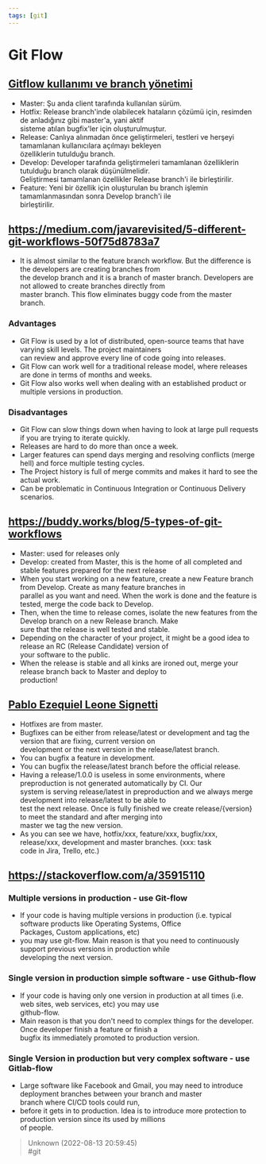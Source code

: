 ```yaml
---
tags: [git]
---
```


# Git Flow

## [Gitflow kullanımı ve branch yönetimi](https://medium.com/software-development-turkey/git-flow-kullan%C4%B1m%C4%B1-ve-branch-y%C3%B6netimi-3a66a6106ddc)

- Master: Şu anda client tarafında kullanılan sürüm.
- Hotfix: Release branch'inde olabilecek hataların çözümü için, resimden de anladığınız gibi master'a, yani aktif  
  sisteme atılan bugfix'ler için oluşturulmuştur.
- Release: Canlıya alınmadan önce geliştirmeleri, testleri ve herşeyi tamamlanan kullanıcılara açılmayı bekleyen  
  özelliklerin tutulduğu branch.
- Develop: Developer tarafında geliştirmeleri tamamlanan özelliklerin tutulduğu branch olarak düşünülmelidir.  
  Geliştirmesi tamamlanan özellikler Release branch'i ile birleştirilir.
- Feature: Yeni bir özellik için oluşturulan bu branch işlemin tamamlanmasından sonra Develop branch'i ile  
  birleştirilir.

## https://medium.com/javarevisited/5-different-git-workflows-50f75d8783a7

- It is almost similar to the feature branch workflow. But the difference is the developers are creating branches from  
  the develop branch and it is a branch of master branch. Developers are not allowed to create branches directly from  
  master branch. This flow eliminates buggy code from the master branch.

### Advantages

- Git Flow is used by a lot of distributed, open-source teams that have varying skill levels. The project maintainers  
  can review and approve every line of code going into releases.
- Git Flow can work well for a traditional release model, where releases are done in terms of months and weeks.
- Git Flow also works well when dealing with an established product or multiple versions in production.

### Disadvantages

- Git Flow can slow things down when having to look at large pull requests if you are trying to iterate quickly.
- Releases are hard to do more than once a week.
- Larger features can spend days merging and resolving conflicts (merge hell) and force multiple testing cycles.
- The Project history is full of merge commits and makes it hard to see the actual work.
- Can be problematic in Continuous Integration or Continuous Delivery scenarios.

## https://buddy.works/blog/5-types-of-git-workflows

- Master: used for releases only
- Develop: created from Master, this is the home of all completed and stable features prepared for the next release
- When you start working on a new feature, create a new Feature branch from Develop. Create as many feature branches in  
  parallel as you want and need. When the work is done and the feature is tested, merge the code back to Develop.
- Then, when the time to release comes, isolate the new features from the Develop branch on a new Release branch. Make  
  sure that the release is well tested and stable.
- Depending on the character of your project, it might be a good idea to release an RC (Release Candidate) version of  
  your software to the public.
- When the release is stable and all kinks are ironed out, merge your release branch back to Master and deploy to  
  production!

## [Pablo Ezequiel Leone Signetti](https://danielkummer.github.io/git-flow-cheatsheet)

- Hotfixes are from master.
- Bugfixes can be either from release/latest or development and tag the version that are fixing, current version on  
  development or the next version in the release/latest branch.
- You can bugfix a feature in development.
- You can bugfix the release/latest branch before the official release.
- Having a release/1.0.0 is useless in some environments, where preproduction is not generated automatically by CI. Our  
  system is serving release/latest in preproduction and we always merge development into release/latest to be able to  
  test the next release. Once is fully finished we create release/{version} to meet the standard and after merging into  
  master we tag the new version.
- As you can see we have, hotfix/xxx, feature/xxx, bugfix/xxx, release/xxx, development and master branches. (xxx: task  
  code in Jira, Trello, etc.)

## https://stackoverflow.com/a/35915110

### Multiple versions in production - use Git-flow

- If your code is having multiple versions in production (i.e. typical software products like Operating Systems, Office  
  Packages, Custom applications, etc)
- you may use git-flow. Main reason is that you need to continuously support previous versions in production while  
  developing the next version.

### Single version in production simple software - use Github-flow

- If your code is having only one version in production at all times (i.e. web sites, web services, etc) you may use  
  github-flow.
- Main reason is that you don't need to complex things for the developer. Once developer finish a feature or finish a  
  bugfix its immediately promoted to production version.

### Single Version in production but very complex software - use Gitlab-flow

- Large software like Facebook and Gmail, you may need to introduce deployment branches between your branch and master  
  branch where CI/CD tools could run,
- before it gets in to production. Idea is to introduce more protection to production version since its used by millions  
  of people.  

> Unknown (2022-08-13 20:59:45)  
> #git

